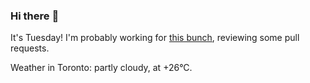 ### Hi there :wave:

It's Tuesday! I'm probably working for [this bunch](https://github.com/kohofinancial), reviewing some pull requests.

Weather in Toronto: partly cloudy, at +26°C.
